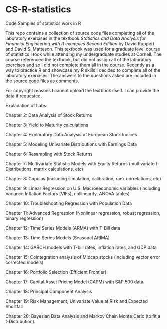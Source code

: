 # CS-R-statistics
Code Samples of statistics work in R

This repo contains a collection of source code files completing all of the laboratory exercises in the textbook *Statistics and Data Analysis for Financial Engineering with R examples Second Edition* by David Ruppert and David S. Matteson. This textbook was used for a graduate level course of statistics I took while attending my undergraduate studies at Cornell. The course referenced the textbook, but did not assign all of the laboratory exercises and so I did not complete them all in the course. Recently as a way to practice R and showcase my R skills I decided to complete all of the laboratory exercises. The answers to the questions asked are included in the source code files as comments.

For copyright reasons I cannot upload the textbook itself. I can provide the data if requested.

Explanation of Labs:

Chapter 2: Data Analysis of Stock Returns

Chapter 3: Yield to Maturity calculations

Chapter 4: Exploratory Data Analysis of European Stock Indices

Chapter 5: Modeling Univariate Distributions with Earnings Data

Chapter 6: Resampling with Stock Returns

Chapter 7: Multivariate Statistic Models with Equity Returns (multivariate t-Distributions, matrix calculations, etc)

Chapter 8: Copulas (including simulation, calibration, rank correlations, etc)

Chapter 9: Linear Regression on U.S. Macroeeconomic variables (including Variance Inflation Factors (VIFs), collinearity, ANOVA tables)

Chapter 10: Troubleshooting Regression with Population Data

Chapter 11: Advanced Regression (Nonlinear regression, robust regression, binary regression)

Chapter 12: Time Series Models (ARMA) with T-Bill data

Chapter 13: Time Series Models (Seasonal ARIMA)

Chapter 14: GARCH models with T-bill rates, inflation rates, and GDP data

Chapter 15: Cointegration analysis of Midcap stocks (including vector error corrected models)

Chapter 16: Portfolio Selection (Efficient Frontier)

Chapter 17: Capital Asset Pricing Model (CAPM) with S&P 500 data

Chapter 18: Principal Component Analysis

Chapter 19: Risk Management, Univariate Value at Risk and Expected Shortfall

Chapter 20: Bayesian Data Analysis and Markov Chain Monte Carlo (to fit a t-Distribution).
